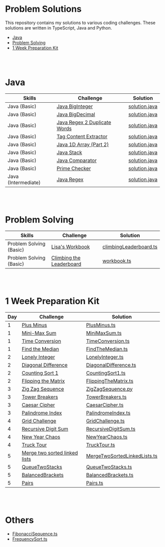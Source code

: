 # Problem Solutions

This repository contains my solutions to various coding challenges. These solutions are written in TypeScript, Java and Python.

- [Java](#java) 
- [Problem Solving](#problem-solving) 
- [1 Week Preparation Kit](#1-week-preparation-kit)


<br />
<br />


# Java

|        Skills        |          Challenge           |           Solution           |
|----------------------|------------------------------|------------------------------|
|     Java (Basic)     | [Java BigInteger](https://www.hackerrank.com/challenges/java-biginteger/problem) | [solution.java](https://github.com/punyawatdev/problem-solutions/blob/main/Java/Java%20(Basic)/Java%20BigInteger/solution.java) |
|     Java (Basic)     | [Java BigDecimal](https://www.hackerrank.com/challenges/java-bigdecimal/problem) | [solution.java](https://github.com/punyawatdev/problem-solutions/blob/main/Java/Java%20(Basic)/Java%20BigDecimal/solution.java) |
|     Java (Basic)     | [Java Regex 2 Duplicate Words](https://www.hackerrank.com/challenges/duplicate-word/problem) | [solution.java](https://github.com/punyawatdev/problem-solutions/blob/main/Java/Java%20(Basic)/Java%20Regex%202%20Duplicate%20Words/solution.java) |
|     Java (Basic)     | [Tag Content Extractor](https://www.hackerrank.com/challenges/tag-content-extractor/problem) | [solution.java](https://github.com/punyawatdev/problem-solutions/blob/main/Java/Java%20(Basic)/Tag%20Content%20Extractor/solution.java) |
|     Java (Basic)     | [Java 1D Array (Part 2)](https://www.hackerrank.com/challenges/java-1d-array/problem) | [solution.java](https://github.com/punyawatdev/problem-solutions/blob/main/Java/Java%20(Basic)/Java%201D%20Array%20(Part%202)/solution.java) |
|     Java (Basic)     | [Java Stack](https://www.hackerrank.com/challenges/java-stack/problem) | [solution.java](https://github.com/punyawatdev/problem-solutions/blob/main/Java/Java%20(Basic)/Java%20Stack/solution.java) |
|     Java (Basic)     | [Java Comparator](https://www.hackerrank.com/challenges/java-comparator/problem) | [solution.java](https://github.com/punyawatdev/problem-solutions/blob/main/Java/Java%20(Basic)/Java%20Comparator/solution.java) |
|     Java (Basic)     | [Prime Checker](https://www.hackerrank.com/challenges/prime-checker/problem) | [solution.java](https://github.com/punyawatdev/problem-solutions/blob/main/Java/Java%20(Basic)/Prime%20Checker/solution.java) |
|     Java (Intermediate)     | [Java Regex](https://www.hackerrank.com/challenges/java-regex/problem) | [solution.java](https://github.com/punyawatdev/problem-solutions/blob/main/Java/Java%20(Intermediate)/Java%20Regex/solution.java) |

<br />
<br />


# Problem Solving

|          Skills          |          Challenge           |           Solution           |
|--------------------------|------------------------------|------------------------------|
|      Problem Solving (Basic)       | [Lisa's Workbook](https://www.hackerrank.com/challenges/Lisa-workbook/problem) | [climbingLeaderboard.ts](https://github.com/punyawatdev/problem-solutions/blob/main/Problem%20Solving/Basic/Lisa's%20Workbook/climbingLeaderboard.ts) |
|      Problem Solving (Basic)       | [Climbing the Leaderboard](https://www.hackerrank.com/challenges/climbing-the-leaderboard/problem) | [workbook.ts](https://github.com/punyawatdev/problem-solutions/blob/main/Problem%20Solving/Basic/Climbing%20the%20Leaderboard/workbook.ts) |

<br />
<br />


# 1 Week Preparation Kit

|   Day   |          Challenge           |           Solution           |
|---------|------------------------------|------------------------------|
|    1    | [Plus Minus](https://www.hackerrank.com/challenges/plus-minus/problem) | [PlusMinus.ts](https://github.com/punyawatdev/problem-solutions/blob/main/1%20Week%20Preparation%20Kit/Day%201/PlusMinus.ts) |
|    1    | [Mini-Max Sum](https://www.hackerrank.com/challenges/mini-max-sum/problem) | [MiniMaxSum.ts](https://github.com/punyawatdev/problem-solutions/blob/main/1%20Week%20Preparation%20Kit/Day%201/MiniMaxSum.ts) |
|    1    | [Time Conversion](https://www.hackerrank.com/challenges/time-conversion/problem) | [TimeConversion.ts](https://github.com/punyawatdev/problem-solutions/blob/main/1%20Week%20Preparation%20Kit/Day%201/TimeConversion.ts) |
|    1    | [Find the Median](https://www.hackerrank.com/challenges/find-the-median/problem) | [FindTheMedian.ts](https://github.com/punyawatdev/problem-solutions/blob/main/1%20Week%20Preparation%20Kit/Day%201/FindTheMedian.ts) |
|    2    | [Lonely Integer](https://www.hackerrank.com/challenges/lonely-integer/problem) | [LonelyInteger.ts](https://github.com/punyawatdev/problem-solutions/blob/main/1%20Week%20Preparation%20Kit/Day%202/LonelyInteger.ts) |
|    2    | [Diagonal Difference](https://www.hackerrank.com/challenges/diagonal-difference/problem) | [DiagonalDifference.ts](https://github.com/punyawatdev/problem-solutions/blob/main/1%20Week%20Preparation%20Kit/Day%202/DiagonalDifference.ts) |
|    2    | [Counting Sort 1](https://www.hackerrank.com/challenges/countingsort1/problem) | [CountingSort1.ts](https://github.com/punyawatdev/problem-solutions/blob/main/1%20Week%20Preparation%20Kit/Day%202/CountingSort1.ts) |
|    2    | [Flipping the Matrix](https://www.hackerrank.com/challenges/flipping-the-matrix/problem) | [FlippingTheMatrix.ts](https://github.com/punyawatdev/problem-solutions/blob/main/1%20Week%20Preparation%20Kit/Day%202/FlippingTheMatrix.ts) |
|    3    | [Zig Zag Sequence](https://www.hackerrank.com/challenges/zig-zag-sequence/problem) | [ZigZagSequence.py](https://github.com/punyawatdev/problem-solutions/blob/main/1%20Week%20Preparation%20Kit/Day%203/ZigZagSequence.ts) |
|    3    | [Tower Breakers](https://www.hackerrank.com/challenges/tower-breakers-1/problem) | [TowerBreakers.ts](https://github.com/punyawatdev/problem-solutions/blob/main/1%20Week%20Preparation%20Kit/Day%203/TowerBreakers.ts) |
|    3    | [Caesar Cipher](https://www.hackerrank.com/challenges/caesar-cipher-1/problem) | [CaesarCipher.ts](https://github.com/punyawatdev/problem-solutions/blob/main/1%20Week%20Preparation%20Kit/Day%203/CaesarCipher.ts) |
|    3    | [Palindrome Index](https://www.hackerrank.com/challenges/palindrome-index/problem) | [PalindromeIndex.ts](https://github.com/punyawatdev/problem-solutions/blob/main/1%20Week%20Preparation%20Kit/Day%203/PalindromeIndex.ts) |
|    4    | [Grid Challenge](https://www.hackerrank.com/challenges/grid-challenge/problem) | [GridChallenge.ts](https://github.com/punyawatdev/problem-solutions/blob/main/1%20Week%20Preparation%20Kit/Day%204/GridChallenge.ts) |
|    4    | [Recursive Digit Sum](https://www.hackerrank.com/challenges/recursive-digit-sum/problem) | [RecursiveDigitSum.ts](https://github.com/punyawatdev/problem-solutions/blob/main/1%20Week%20Preparation%20Kit/Day%204/RecursiveDigitSum.ts) |
|    4    | [New Year Chaos](https://www.hackerrank.com/challenges/new-year-chaos/problem) | [NewYearChaos.ts](https://github.com/punyawatdev/problem-solutions/blob/main/1%20Week%20Preparation%20Kit/Day%204/NewYearChaos.ts) |
|    4    | [Truck Tour](https://www.hackerrank.com/challenges/truck-tour/problem) | [TruckTour.ts](https://github.com/punyawatdev/problem-solutions/blob/main/1%20Week%20Preparation%20Kit/Day%204/TruckTour.ts) |
|    5    | [Merge two sorted linked lists](https://www.hackerrank.com/challenges/merge-two-sorted-linked-lists/problem) | [MergeTwoSortedLinkedLists.ts](https://github.com/punyawatdev/problem-solutions/blob/main/1%20Week%20Preparation%20Kit/Day%205/MergeTwoSortedLinkedLists.ts) |
|    5    | [QueueTwoStacks](https://www.hackerrank.com/challenges/queue-using-two-stacks/problem) | [QueueTwoStacks.ts](https://github.com/punyawatdev/problem-solutions/blob/main/1%20Week%20Preparation%20Kit/Day%205/QueueTwoStacks.ts) |
|    5    | [BalancedBrackets](https://www.hackerrank.com/challenges/balanced-brackets/problem) | [BalancedBrackets.ts](https://github.com/punyawatdev/problem-solutions/blob/main/1%20Week%20Preparation%20Kit/Day%205/BalancedBrackets.ts) |
|    5    | [Pairs](https://www.hackerrank.com/challenges/pairs/problem) | [Pairs.ts](https://github.com/punyawatdev/problem-solutions/blob/main/1%20Week%20Preparation%20Kit/Day%205/Pairs.ts) |



<br />
<br />


# Others

 - [FibonacciSequence.ts](https://github.com/punyawatdev/problem-solutions/blob/main/Others/FibonacciSequence.ts) 
 - [FrequencySort.ts](https://github.com/punyawatdev/problem-solutions/blob/main/Others/FrequencySort.ts) 
